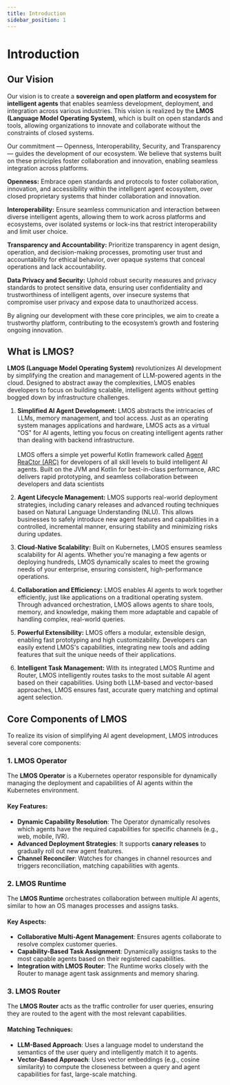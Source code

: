 ```yaml
---
title: Introduction
sidebar_position: 1
---
```


# Introduction

## Our Vision
Our vision is to create a **sovereign and open platform and ecosystem for intelligent agents** that enables seamless development, deployment, and integration across various industries. This vision is realized by the **LMOS (Language Model Operating System)**, which is built on open standards and tools, allowing organizations to innovate and collaborate without the constraints of closed systems.

Our commitment — Openness, Interoperability, Security, and Transparency — guides the development of our ecosystem. We believe that systems built on these principles foster collaboration and innovation, enabling seamless integration across platforms.

**Openness:** Embrace open standards and protocols to foster collaboration, innovation, and accessibility within the intelligent agent ecosystem, over closed proprietary systems that hinder collaboration and innovation.

**Interoperability:** Ensure seamless communication and interaction between diverse intelligent agents, allowing them to work across platforms and ecosystems, over isolated systems or lock-ins that restrict interoperability and limit user choice.

**Transparency and Accountability:** Prioritize transparency in agent design, operation, and decision-making processes, promoting user trust and accountability for ethical behavior, over opaque systems that conceal operations and lack accountability.

**Data Privacy and Security:** Uphold robust security measures and privacy standards to protect sensitive data, ensuring user confidentiality and trustworthiness of intelligent agents, over insecure systems that compromise user privacy and expose data to unauthorized access.

By aligning our development with these core principles, we aim to create a trustworthy platform, contributing to the ecosystem’s growth and fostering ongoing innovation.

## What is LMOS?

**LMOS (Language Model Operating System)**  revolutionizes AI development by simplifying the creation and management of LLM-powered agents in the cloud. Designed to abstract away the complexities, LMOS enables developers to focus on building scalable, intelligent agents without getting bogged down by infrastructure challenges. 

1. **Simplified AI Agent Development:**
LMOS abstracts the intricacies of LLMs, memory management, and tool access. Just as an operating system manages applications and hardware, LMOS acts as a virtual "OS" for AI agents, letting you focus on creating intelligent agents rather than dealing with backend infrastructure. <br></br>
LMOS offers a simple yet powerful Kotlin framework called [Agent ReaCtor (ARC)](https://lmos-ai.github.io/arc/) for developers of all skill levels to build intelligent AI agents. Built on the JVM and Kotlin for best-in-class performance, ARC delivers rapid prototyping, and seamless collaboration between developers and data scientists

2. **Agent Lifecycle Management:**
LMOS supports real-world deployment strategies, including canary releases and advanced routing techniques based on Natural Language Understanding (NLU). This allows businesses to safely introduce new agent features and capabilities in a controlled, incremental manner, ensuring stability and minimizing risks during updates.

3. **Cloud-Native Scalability:**
Built on Kubernetes, LMOS ensures seamless scalability for AI agents. Whether you're managing a few agents or deploying hundreds, LMOS dynamically scales to meet the growing needs of your enterprise, ensuring consistent, high-performance operations.

4. **Collaboration and Efficiency:**
LMOS enables AI agents to work together efficiently, just like applications on a traditional operating system. Through advanced orchestration, LMOS allows agents to share tools, memory, and knowledge, making them more adaptable and capable of handling complex, real-world queries.

5. **Powerful Extensibility:**
LMOS offers a modular, extensible design, enabling fast prototyping and high customizability. Developers can easily extend LMOS's capabilities, integrating new tools and adding features that suit the unique needs of their applications.

6. **Intelligent Task Management:**
With its integrated LMOS Runtime and Router, LMOS intelligently routes tasks to the most suitable AI agent based on their capabilities. Using both LLM-based and vector-based approaches, LMOS ensures fast, accurate query matching and optimal agent selection.

## Core Components of LMOS

To realize its vision of simplifying AI agent development, LMOS introduces several core components:

### 1. LMOS Operator

The **LMOS Operator** is a Kubernetes operator responsible for dynamically managing the deployment and capabilities of AI agents within the Kubernetes environment.

#### Key Features:
- **Dynamic Capability Resolution**: The Operator dynamically resolves which agents have the required capabilities for specific channels (e.g., web, mobile, IVR).
- **Advanced Deployment Strategies**: It supports **canary releases** to gradually roll out new agent features.
- **Channel Reconciler**: Watches for changes in channel resources and triggers reconciliation, matching capabilities with agents.

### 2. LMOS Runtime

The **LMOS Runtime** orchestrates collaboration between multiple AI agents, similar to how an OS manages processes and assigns tasks.

#### Key Aspects:
- **Collaborative Multi-Agent Management**: Ensures agents collaborate to resolve complex customer queries.
- **Capability-Based Task Assignment**: Dynamically assigns tasks to the most capable agents based on their registered capabilities.
- **Integration with LMOS Router**: The Runtime works closely with the Router to manage agent task assignments and memory sharing.

### 3. LMOS Router

The **LMOS Router** acts as the traffic controller for user queries, ensuring they are routed to the agent with the most relevant capabilities.

#### Matching Techniques:
- **LLM-Based Approach**: Uses a language model to understand the semantics of the user query and intelligently match it to agents.
- **Vector-Based Approach**: Uses vector embeddings (e.g., cosine similarity) to compute the closeness between a query and agent capabilities for fast, large-scale matching.
